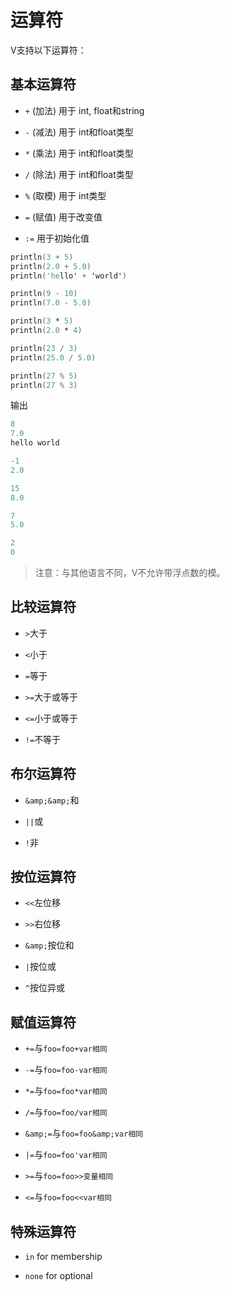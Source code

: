 # 运算符

V支持以下运算符：

## 基本运算符

- `+` (加法) 用于 int, float和string

- `-` (减法) 用于 int和float类型

- `*` (乘法) 用于 int和float类型

- `/` (除法) 用于 int和float类型

- `%` (取模) 用于 int类型

- `=` (赋值) 用于改变值

- `:=` 用于初始化值

```v
println(3 + 5)
println(2.0 + 5.0)
println('hello' + 'world')

println(9 - 10)
println(7.0 - 5.0)

println(3 * 5)
println(2.0 * 4)

println(23 / 3)
println(25.0 / 5.0)

println(27 % 5)
println(27 % 3)
```

输出

```v
8
7.0
hello world

-1
2.0

15
8.0

7
5.0

2
0
```

> 注意：与其他语言不同，V不允许带浮点数的模。

## 比较运算符

- `>`大于

- `<`小于

- `=`等于

- `>=`大于或等于

- `<=`小于或等于

- `!=`不等于

## 布尔运算符

- `&amp;&amp;`和

- `||`或

- `!`非

## 按位运算符

- `<<`左位移

- `>>`右位移

- `&amp;`按位和

- `|`按位或

- `^`按位异或

## 赋值运算符

- `+=`与`foo=foo+var相同`

- `-=`与`foo=foo-var相同`

- `*=`与`foo=foo*var相同`

- `/=`与`foo=foo/var相同`

- `&amp;=`与`foo=foo&amp;var相同`

- `|=`与`foo=foo'var相同`

- `>=`与`foo=foo>>变量相同`

- `<=`与`foo=foo<<var相同`

## 特殊运算符

- `in` for membership

- `none` for optional

